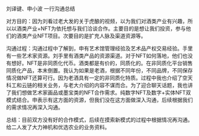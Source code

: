 刘译键、申小波 一行沟通总结

对方目的：因为刘看过老大发的关于虎酿的视频，以为我们对酒类产业有兴趣，所以以酒类产业+NFT为依托想与我们洽谈合作。主要目的是想让我们投资，参与他们的酒类产业NFT项目。次要目的是扩充人脉及渠道资源等。

沟通过程：沟通过程中了解到，申有艺术馆管理经验及艺术品产权交易经验。手里有一些艺术家资源。刘手里有酒类产品的资源渠道。对于NFT如何落地，他们也没有想好。NFT是非同质化代币。酒类都是有价的，同质化的。在非同质化平台销售同质化产品，本末倒置。我认为如果是老酒，根据不同年份，不同品牌，不同保存情况做NFT还算可行。因为老酒具有一定的非同质化特质。过程中我也介绍了空天科工和云链的相关业务，与老大介绍的内容不谋而合。为了迎合聊天话题，我也讲了我们想做艺术家画品或墨宝类的NFT合作需求。纯数字NFT及数字+实体NFT双模式结合。申表示有这方面的资源，但我们没在这方面做深入沟通，后续根据我们的需求情况再深入沟通。

总结：目前双方没有好的合作模式，后续在摸索新模式的过程中根据情况再沟通。给二人发了大力神机和优选农业的业务资料。

